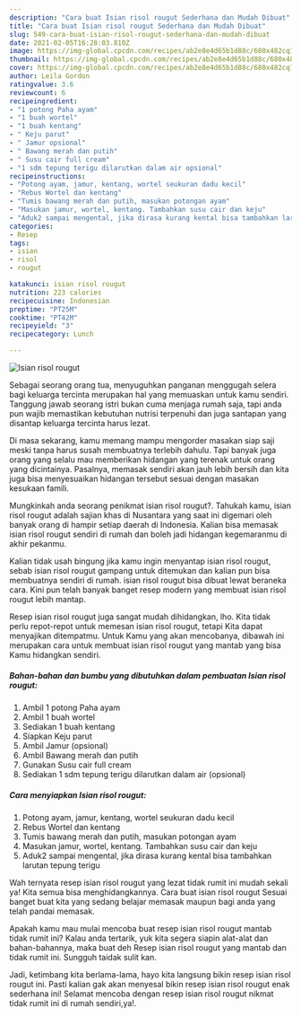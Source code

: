 ```yaml
---
description: "Cara buat Isian risol rougut Sederhana dan Mudah Dibuat"
title: "Cara buat Isian risol rougut Sederhana dan Mudah Dibuat"
slug: 549-cara-buat-isian-risol-rougut-sederhana-dan-mudah-dibuat
date: 2021-02-05T16:28:03.810Z
image: https://img-global.cpcdn.com/recipes/ab2e8e4d65b1d88c/680x482cq70/isian-risol-rougut-foto-resep-utama.jpg
thumbnail: https://img-global.cpcdn.com/recipes/ab2e8e4d65b1d88c/680x482cq70/isian-risol-rougut-foto-resep-utama.jpg
cover: https://img-global.cpcdn.com/recipes/ab2e8e4d65b1d88c/680x482cq70/isian-risol-rougut-foto-resep-utama.jpg
author: Leila Gordon
ratingvalue: 3.6
reviewcount: 6
recipeingredient:
- "1 potong Paha ayam"
- "1 buah wortel"
- "1 buah kentang"
- " Keju parut"
- " Jamur opsional"
- " Bawang merah dan putih"
- " Susu cair full cream"
- "1 sdm tepung terigu dilarutkan dalam air opsional"
recipeinstructions:
- "Potong ayam, jamur, kentang, wortel seukuran dadu kecil"
- "Rebus Wortel dan kentang"
- "Tumis bawang merah dan putih, masukan potongan ayam"
- "Masukan jamur, wortel, kentang. Tambahkan susu cair dan keju"
- "Aduk2 sampai mengental, jika dirasa kurang kental bisa tambahkan larutan tepung terigu"
categories:
- Resep
tags:
- isian
- risol
- rougut

katakunci: isian risol rougut 
nutrition: 223 calories
recipecuisine: Indonesian
preptime: "PT25M"
cooktime: "PT42M"
recipeyield: "3"
recipecategory: Lunch

---
```



![Isian risol rougut](https://img-global.cpcdn.com/recipes/ab2e8e4d65b1d88c/680x482cq70/isian-risol-rougut-foto-resep-utama.jpg)

Sebagai seorang orang tua, menyuguhkan panganan menggugah selera bagi keluarga tercinta merupakan hal yang memuaskan untuk kamu sendiri. Tanggung jawab seorang istri bukan cuma menjaga rumah saja, tapi anda pun wajib memastikan kebutuhan nutrisi terpenuhi dan juga santapan yang disantap keluarga tercinta harus lezat.

Di masa  sekarang, kamu memang mampu mengorder masakan siap saji meski tanpa harus susah membuatnya terlebih dahulu. Tapi banyak juga orang yang selalu mau memberikan hidangan yang terenak untuk orang yang dicintainya. Pasalnya, memasak sendiri akan jauh lebih bersih dan kita juga bisa menyesuaikan hidangan tersebut sesuai dengan masakan kesukaan famili. 



Mungkinkah anda seorang penikmat isian risol rougut?. Tahukah kamu, isian risol rougut adalah sajian khas di Nusantara yang saat ini digemari oleh banyak orang di hampir setiap daerah di Indonesia. Kalian bisa memasak isian risol rougut sendiri di rumah dan boleh jadi hidangan kegemaranmu di akhir pekanmu.

Kalian tidak usah bingung jika kamu ingin menyantap isian risol rougut, sebab isian risol rougut gampang untuk ditemukan dan kalian pun bisa membuatnya sendiri di rumah. isian risol rougut bisa dibuat lewat beraneka cara. Kini pun telah banyak banget resep modern yang membuat isian risol rougut lebih mantap.

Resep isian risol rougut juga sangat mudah dihidangkan, lho. Kita tidak perlu repot-repot untuk memesan isian risol rougut, tetapi Kita dapat menyajikan ditempatmu. Untuk Kamu yang akan mencobanya, dibawah ini merupakan cara untuk membuat isian risol rougut yang mantab yang bisa Kamu hidangkan sendiri.

<!--inarticleads1-->

##### Bahan-bahan dan bumbu yang dibutuhkan dalam pembuatan Isian risol rougut:

1. Ambil 1 potong Paha ayam
1. Ambil 1 buah wortel
1. Sediakan 1 buah kentang
1. Siapkan  Keju parut
1. Ambil  Jamur (opsional)
1. Ambil  Bawang merah dan putih
1. Gunakan  Susu cair full cream
1. Sediakan 1 sdm tepung terigu dilarutkan dalam air (opsional)




<!--inarticleads2-->

##### Cara menyiapkan Isian risol rougut:

1. Potong ayam, jamur, kentang, wortel seukuran dadu kecil
1. Rebus Wortel dan kentang
1. Tumis bawang merah dan putih, masukan potongan ayam
1. Masukan jamur, wortel, kentang. Tambahkan susu cair dan keju
1. Aduk2 sampai mengental, jika dirasa kurang kental bisa tambahkan larutan tepung terigu




Wah ternyata resep isian risol rougut yang lezat tidak rumit ini mudah sekali ya! Kita semua bisa menghidangkannya. Cara buat isian risol rougut Sesuai banget buat kita yang sedang belajar memasak maupun bagi anda yang telah pandai memasak.

Apakah kamu mau mulai mencoba buat resep isian risol rougut mantab tidak rumit ini? Kalau anda tertarik, yuk kita segera siapin alat-alat dan bahan-bahannya, maka buat deh Resep isian risol rougut yang mantab dan tidak rumit ini. Sungguh taidak sulit kan. 

Jadi, ketimbang kita berlama-lama, hayo kita langsung bikin resep isian risol rougut ini. Pasti kalian gak akan menyesal bikin resep isian risol rougut enak sederhana ini! Selamat mencoba dengan resep isian risol rougut nikmat tidak rumit ini di rumah sendiri,ya!.

